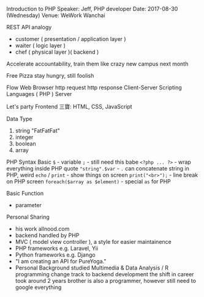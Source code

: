 Introduction to PHP
Speaker: Jeff, PHP developer
Date: 	2017-08-30 (Wednesday)
Venue:	WeWork Wanchai

REST API analogy 
- customer ( presentation / application layer )
- waiter ( logic layer )
- chef ( physical layer )( backend )

Accelerate 
accountability, train them like crazy
new campus next month

Free Pizza
stay hungry, still foolish

Flow
Web Browser
http request
http response
Client-Server Scripting Languages ( PHP )
Server

Let's party
Frontend 三寶: HTML, CSS, JavaScript

Data Type
1. string "FatFatFat"
2. integer
3. boolean
4. array

PHP Syntax Basic
`$` - variable
`;` - still need this babe
`<?php ... ?>` - wrap everything inside PHP quote
`"string".$var` - `.` can concatenate string in PHP, weird 
`echo` / `print` - show things on screen
`print("<br>");` - line break on PHP screen
`foreach($array as $element)` - special `as` for PHP

Basic Function
- parameter

Personal Sharing
- his work allnood.com
- backend handled by PHP
- MVC ( model view controller ), a style for easier maintainence
- PHP frameworks e.g. Laravel, Yii
- Python frameworks e.g. Django
- "I am creating an API for PureYoga."
- Personal Background
studied Multimedia & Data Analysis / R programming
change track to backend development
the shift in career took around 2 years
brother is also a programmer, however still need to google everything

